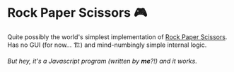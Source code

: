 # Rock Paper Scissors :video_game:

Quite possibly the world's simplest implementation of [Rock Paper Scissors](https://en.wikipedia.org/wiki/Rock_paper_scissors). Has no GUI (for now... :building_construction:) and mind-numbingly simple internal logic.

_But hey, it's a Javascript program (written by **me**?!) and it works._

